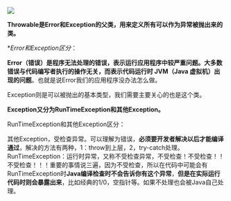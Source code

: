 ![](G:\Administrator\Pictures\java基础\Throwable.jpg)

**Throwable是Error和Exception的父类，用来定义所有可以作为异常被抛出来的类。**

**Error和Exception区分*：

**Error（错误）是程序无法处理的错误，表示运行应用程序中较严重问题。大多数错误与代码编写者执行的操作无关，而表示代码运行时 JVM（Java 虚拟机）出现的问题**。也就是说Error我们的应用程序没办法怎么做。

Exception则是可以被抛出的基本类型，我们需要主要关心的也是这个类。

**Exception又分为RunTimeException和其他Exception。**

RunTimeException和其他Exception区分：

其他Exception，受检查异常。可以理解为错误，**必须要开发者解决以后才能编译通过**，解决的方法有两种，1：throw到上层，2，try-catch处理。
RunTimeException：运行时异常，又称不受检查异常，不受检查！不受检查！！不受检查！！！重要的事情说三遍，因为不受检查，所以在代码中可能会有RunTimeException时**Java编译检查时不会告诉你有这个异常**，**但是在实际运行代码时则会暴露出来**，比如经典的1/0，空指针等。如果不处理也会被Java自己处理。

